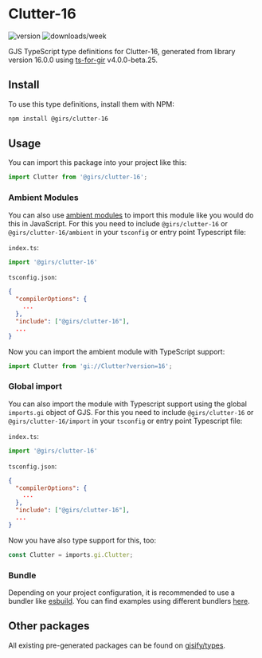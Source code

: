 
# Clutter-16

![version](https://img.shields.io/npm/v/@girs/clutter-16)
![downloads/week](https://img.shields.io/npm/dw/@girs/clutter-16)


GJS TypeScript type definitions for Clutter-16, generated from library version 16.0.0 using [ts-for-gir](https://github.com/gjsify/ts-for-gir) v4.0.0-beta.25.


## Install

To use this type definitions, install them with NPM:
```bash
npm install @girs/clutter-16
```

## Usage

You can import this package into your project like this:
```ts
import Clutter from '@girs/clutter-16';
```

### Ambient Modules

You can also use [ambient modules](https://github.com/gjsify/ts-for-gir/tree/main/packages/cli#ambient-modules) to import this module like you would do this in JavaScript.
For this you need to include `@girs/clutter-16` or `@girs/clutter-16/ambient` in your `tsconfig` or entry point Typescript file:

`index.ts`:
```ts
import '@girs/clutter-16'
```

`tsconfig.json`:
```json
{
  "compilerOptions": {
    ...
  },
  "include": ["@girs/clutter-16"],
  ...
}
```

Now you can import the ambient module with TypeScript support: 

```ts
import Clutter from 'gi://Clutter?version=16';
```

### Global import

You can also import the module with Typescript support using the global `imports.gi` object of GJS.
For this you need to include `@girs/clutter-16` or `@girs/clutter-16/import` in your `tsconfig` or entry point Typescript file:

`index.ts`:
```ts
import '@girs/clutter-16'
```

`tsconfig.json`:
```json
{
  "compilerOptions": {
    ...
  },
  "include": ["@girs/clutter-16"],
  ...
}
```

Now you have also type support for this, too:

```ts
const Clutter = imports.gi.Clutter;
```

### Bundle

Depending on your project configuration, it is recommended to use a bundler like [esbuild](https://esbuild.github.io/). You can find examples using different bundlers [here](https://github.com/gjsify/ts-for-gir/tree/main/examples).

## Other packages

All existing pre-generated packages can be found on [gjsify/types](https://github.com/gjsify/types).

